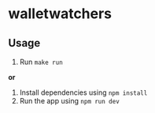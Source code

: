# walletwatchers

## Usage
1. Run `make run`

**or** 

1. Install dependencies using `npm install`
2. Run the app using `npm run dev`